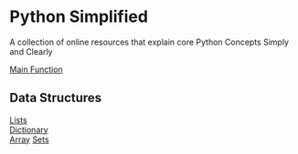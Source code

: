 # Python Simplified
A collection of online resources that explain core Python Concepts Simply and Clearly


[Main Function](https://www.geeksforgeeks.org/python-main-function/)

## Data Structures
[Lists](https://www.geeksforgeeks.org/python-list/)\
[Dictionary](https://www.geeksforgeeks.org/python-dictionary/?ref=lbp)\
[Array](https://www.programiz.com/python-programming/array)
[Sets](https://www.w3schools.com/python/python_sets.asp)



